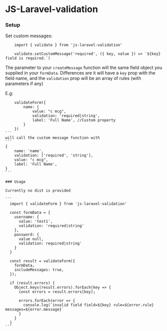 # JS-Laravel-validation

### Setup

Set custom messages:

```
    import { validate } from 'js-laravel-validation'
    
    validate.setCustomMessage('required', ({ key, value }) => `${key} field is required.`)
```

The parameter to your `createMessage` function will the same field object you supplied in your `formData`. Differences are it will have a `key` prop with the field name, and the `validation` prop will be an array of rules (with parameters if any)

E.g: 
````
    validateForm({ 
        name: {
            value: "c mcg",
            validation: 'required|string',
            label: 'Full Name', //Custom property
        }
    })
```
will call the custom message function with
```
{
    name: 'name',
    validation: ['required', 'string'],
    value: "c mcg",
    label: 'Full Name',
}
```

### Usage

Currently no dist is provided

```
  import { validateForm } from 'js-laravel-validation'
  
  const formData = {
    username: {
      value: 'test1',
      validation: 'required|string'
    },
    password: {
      value null,
      validation: required|string'
    }
  }
  
  const result = validateForm({
    formData,
    includeMessages: true,
  });
  
  if (result.errors) {
    Object.keys(result.errors).forEach(key => {
      const errors = result.errors[key];
      
      errors.forEach(error => {
        console.log(`invalid field field=${key} rule=${error.rule} messages=${error.message}`
      }
    }
  }
```
